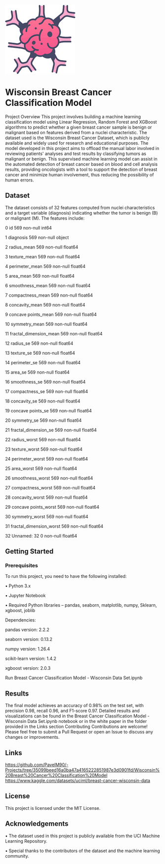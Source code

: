 ![cancer_image](images/example-image-cancer.png)

# Wisconsin Breast Cancer Classification Model

Project Overview
This project involves building a machine learning classification model using Linear Regression, Random Forest and XGBoost algorithms to predict whether a given breast cancer sample is benign or malignant based on features derived from a nuclei characteristic. 
The dataset used is the Wisconsin Breast Cancer Dataset, which is publicly available and widely used for research and educational purposes. 
The model developed in this project aims to offload the manual labor involved in reviewing patients' analyses and test results by classifying tumors as malignant or benign. 
This supervised machine learning model can assist in the automated detection of breast cancer based on blood and cell analysis results, providing oncologists with a tool to support the detection of breast cancer and minimize human involvement, thus reducing the possibility of human errors.

## Dataset
The dataset consists of 32 features computed from nuclei characteristics and a target variable (diagnosis) indicating whether the tumor is benign (B) or malignant (M). The features include:

0   id                       569 non-null    int64  

 1   diagnosis                569 non-null    object 
 
 2   radius_mean              569 non-null    float64
 
 3   texture_mean             569 non-null    float64
 
 4   perimeter_mean           569 non-null    float64
 
 5   area_mean                569 non-null    float64
 
 6   smoothness_mean          569 non-null    float64
 
 7   compactness_mean         569 non-null    float64
 
 8   concavity_mean           569 non-null    float64
 
 9   concave points_mean      569 non-null    float64
 
 10  symmetry_mean            569 non-null    float64
 
 11  fractal_dimension_mean   569 non-null    float64
 
 12  radius_se                569 non-null    float64
 
 13  texture_se               569 non-null    float64
 
 14  perimeter_se             569 non-null    float64
 
 15  area_se                  569 non-null    float64
 
 16  smoothness_se            569 non-null    float64
 
 17  compactness_se           569 non-null    float64
 
 18  concavity_se             569 non-null    float64
 
 19  concave points_se        569 non-null    float64
 
 20  symmetry_se              569 non-null    float64
 
 21  fractal_dimension_se     569 non-null    float64
 
 22  radius_worst             569 non-null    float64
 
 23  texture_worst            569 non-null    float64
 
 24  perimeter_worst          569 non-null    float64
 
 25  area_worst               569 non-null    float64
 
 26  smoothness_worst         569 non-null    float64

 
 27  compactness_worst        569 non-null    float64
 
 28  concavity_worst          569 non-null    float64
 
 29  concave points_worst     569 non-null    float64
 
 30  symmetry_worst           569 non-null    float64
 
 31  fractal_dimension_worst  569 non-null    float64
 
 32  Unnamed: 32              0 non-null      float64



## Getting Started
### Prerequisites
To run this project, you need to have the following installed:

•	Python 3.x

•	Jupyter Notebook

•	Required Python libraries – pandas, seaborn, matplotlib, numpy, Sklearn, xgboost, joblib

Dependencies:

 pandas version: 2.2.2
 
 seaborn version: 0.13.2
 
 numpy version: 1.26.4
 
 scikit-learn version: 1.4.2
 
 xgboost version: 2.0.3
 

Run Breast Cancer Classification Model - Wisconsin Data Set.ipynb


## Results
The final model achieves an accuracy of 0.98% on the test set, with precision 0.98, recall 0.96, and F1-score 0.97. Detailed results and visualizations can be found in the Breast Cancer Classification Model - Wisconsin Data Set.ipynb notebook or in the white paper in the folder provided in the  Links section
Contributing
Contributions are welcome! Please feel free to submit a Pull Request or open an Issue to discuss any changes or improvements.



## Links
https://github.com/PavelM90/-Projects/tree/35099beed16a0ba47a4165222851987e3d0901fd/Wisconsin%20Breast%20Cancer%20Classification%20Model
https://www.kaggle.com/datasets/uciml/breast-cancer-wisconsin-data


## License
This project is licensed under the MIT License.  

## Acknowledgements

•	The dataset used in this project is publicly available from the UCI Machine Learning Repository.

•	Special thanks to the contributors of the dataset and the machine learning community.
